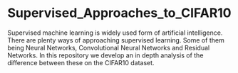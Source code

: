 # Supervised_Approaches_to_CIFAR10
Supervised machine learning is widely used form of artificial intelligence. There are plenty ways of approaching supervised learning. Some of them being Neural Networks, Convolutional Neural Networks and Residual Networks. In this repository we develop an in depth analysis of the difference between these on the CIFAR10 dataset.
